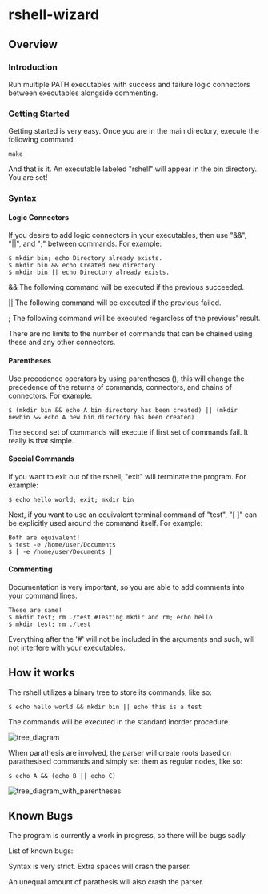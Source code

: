 # rshell-wizard

<h2 id="Overview">Overview</h2>

<h3 id="Introduction">Introduction</h3>
Run multiple PATH executables with success and failure logic connectors between executables alongside commenting.

<h3 id="Getting Started">Getting Started</h3>
Getting started is very easy. Once you are in the main directory, execute the following command.

    make
    
And that is it. An executable labeled "rshell" will appear in the bin directory. You are set!


<h3 id="Syntax">Syntax</h3>

<h4 id="Logic Connectors">Logic Connectors</h4>
If you desire to add logic connectors in your executables, then use "&&", "||", and ";" between commands. For example:

    $ mkdir bin; echo Directory already exists.
    $ mkdir bin && echo Created new directory
    $ mkdir bin || echo Directory already exists.
    
&&  The following command will be executed if the previous succeeded.

||  The following command will be executed if the previous failed.

;   The following command will be executed regardless of the previous' result.

There are no limits to the number of commands that can be chained using these and any other connectors.

<h4 id="Parentheses">Parentheses</h4>
Use precedence operators by using parentheses (), this will change the precedence of the returns of commands, connectors, and chains of connectors. For example:

    $ (mkdir bin && echo A bin directory has been created) || (mkdir newbin && echo A new bin directory has been created)
    
The second set of commands will execute if first set of commands fail. It really is that simple.

<h4 id="Special Commands">Special Commands</h4>
If you want to exit out of the rshell, "exit" will terminate the program. For example:

    $ echo hello world; exit; mkdir bin

Next, if you want to use an equivalent terminal command of "test", "[ ]" can be explicitly used around the command itself. For example:

    Both are equivalent!
    $ test -e /home/user/Documents
    $ [ -e /home/user/Documents ]

<h4 id ="Commenting">Commenting</h4>
Documentation is very important, so you are able to add comments into your command lines.

    These are same!
    $ mkdir test; rm ./test #Testing mkdir and rm; echo hello
    $ mkdir test; rm ./test
    
Everything after the '#' will not be included in the arguments and such, will not interfere with your executables.

<h2 id="How it works">How it works</h2>
The rshell utilizes a binary tree to store its commands, like so:

    $ echo hello world && mkdir bin || echo this is a test

The commands will be executed in the standard inorder procedure.

![tree_diagram](https://user-images.githubusercontent.com/22006152/32976075-cc52a326-cc07-11e7-9f01-858e5c9ac62a.png)

When parathesis are involved, the parser will create roots based on parathesised commands and simply set them as regular nodes, like so:

    $ echo A && (echo B || echo C)

![tree_diagram_with_parentheses](https://user-images.githubusercontent.com/22006152/32976154-dd5ab324-cc08-11e7-9a37-e7aa46fe1e38.png)

<h2 id="Known Bugs">Known Bugs</h2>

The program is currently a work in progress, so there will be bugs sadly. 

List of known bugs:

Syntax is very strict. Extra spaces will crash the parser.

An unequal amount of parathesis will also crash the parser.
